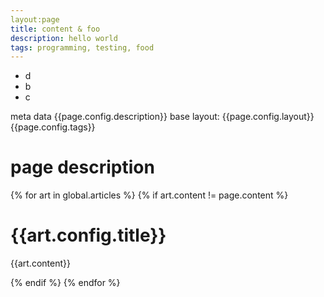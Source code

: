 ```yaml
---
layout:page
title: content & foo
description: hello world
tags: programming, testing, food
---
```


- d
- b
- c

meta data {{page.config.description}} base layout: {{page.config.layout}}
{{page.config.tags}}


# page description

{% for art in global.articles %}
   {% if art.content != page.content %}
<div>
    <h1>{{art.config.title}}</h1>
    <span>{{art.content}}</span>
</div>
        
   {% endif %}
{% endfor %}
